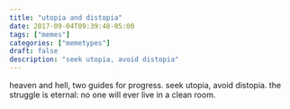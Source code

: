 ```yaml
---
title: "utopia and distopia"
date: 2017-09-04T09:39:48-05:00
tags: ["memes"]
categories: ["memetypes"]
draft: false
description: "seek utopia, avoid distopia"
---
```


<p>heaven and hell, two guides for progress. seek utopia, avoid distopia. the struggle is eternal: no one will ever live in a clean room.</p>